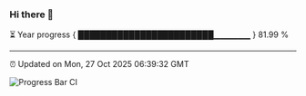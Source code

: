 ### Hi there 👋

⏳ Year progress { ████████████████████████▁▁▁▁▁▁ } 81.99 %

---

⏰ Updated on Mon, 27 Oct 2025 06:39:32 GMT

![Progress Bar CI](https://github.com/ZhaoGui/ZhaoGui/workflows/Progress%20Bar%20CI/badge.svg)
